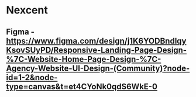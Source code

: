 # Nexcent

## Figma - https://www.figma.com/design/j1K6YODBndlqyKsovSUyPD/Responsive-Landing-Page-Design-%7C-Website-Home-Page-Design-%7C-Agency-Website-UI-Design-(Community)?node-id=1-2&node-type=canvas&t=et4CYoNk0qdS6WkE-0
